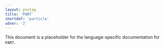 ```yaml
---
layout: postag
title: 'PART'
shortdef: 'particle'
udver: '2'
---
```


This document is a placeholder for the language-specific documentation
for `PART`.
